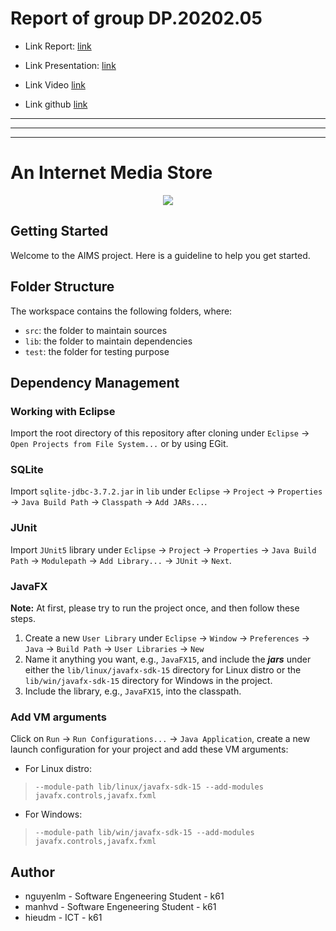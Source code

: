 
# Report of group DP.20202.05

- Link Report: [link](https://husteduvn-my.sharepoint.com/:w:/g/personal/giang_nt173083_sis_hust_edu_vn/EZCTgyzVOR1GnV4q1WWcTqUBdS13J_oJVlJmrKVddwfpag?e=JhGg0l)

- Link Presentation: [link](https://husteduvn-my.sharepoint.com/:p:/g/personal/giang_nt173083_sis_hust_edu_vn/EV-ktbh28pZCktDuTHMZI8EBr0hTKcwG5tBTbsh114HZbQ?e=cf4QOi)

- Link Video [link](https://husteduvn-my.sharepoint.com/personal/hieu_nvt173107_sis_hust_edu_vn/Documents/T%E1%BB%87p%20tr%C3%B2%20chuy%E1%BB%87n%20qua%20Microsoft%20Teams/DP.20202.05-video.mp4)

- Link github [link](https://github.com/ntgiang3733/DP.20202.05)


---
---
---


#  An Internet Media Store
<p align="center">
  <img src="assets/images/aims_cover_image.png" />
</p>

## Getting Started

Welcome to the AIMS project. Here is a guideline to help you get started.

## Folder Structure

The workspace contains the following folders, where:

- `src`: the folder to maintain sources
- `lib`: the folder to maintain dependencies
- `test`: the folder for testing purpose

## Dependency Management
### Working with Eclipse
Import the root directory of this repository after cloning under `Eclipse` -> `Open Projects from File System...` or by using EGit.

### SQLite
Import `sqlite-jdbc-3.7.2.jar` in `lib` under `Eclipse` -> `Project` -> `Properties` -> `Java Build Path` -> `Classpath` -> `Add JARs...`.


### JUnit
Import `JUnit5` library under `Eclipse` -> `Project` -> `Properties` -> `Java Build Path` -> `Modulepath` -> `Add Library...` -> `JUnit` -> `Next`.

### JavaFX
**Note:** At first, please try to run the project once, and then follow these steps.
1. Create a new `User Library` under `Eclipse` -> `Window` -> `Preferences` -> `Java` -> `Build Path` -> `User Libraries` -> `New`
2. Name it anything you want, e.g., `JavaFX15`, and include the ***jars*** under either the `lib/linux/javafx-sdk-15` directory for Linux distro or the `lib/win/javafx-sdk-15` directory for Windows in the project.
3. Include the library, e.g., `JavaFX15`, into the classpath.

### Add VM arguments
Click on `Run` -> `Run Configurations...`  -> `Java Application`, create a new launch configuration for your project and add these VM arguments:
- For Linux distro:
> `--module-path lib/linux/javafx-sdk-15 --add-modules javafx.controls,javafx.fxml`
- For Windows:
> `--module-path lib/win/javafx-sdk-15 --add-modules javafx.controls,javafx.fxml`

## Author
- nguyenlm - Software Engeneering Student - k61
- manhvd   - Software Engeneering Student - k61
- hieudm   - ICT - k61
